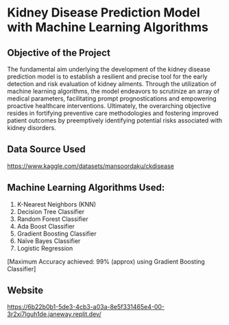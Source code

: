 # Kidney Disease Prediction Model with Machine Learning Algorithms

## Objective of the Project 
The fundamental aim underlying the development of the kidney disease prediction model is to establish a resilient and precise tool for the early detection and risk evaluation of kidney ailments. Through the utilization of machine learning algorithms, the model endeavors to scrutinize an array of medical parameters, facilitating prompt prognostications and empowering proactive healthcare interventions. Ultimately, the overarching objective resides in fortifying preventive care methodologies and fostering improved patient outcomes by preemptively identifying potential risks associated with kidney disorders.

## Data Source Used
https://www.kaggle.com/datasets/mansoordaku/ckdisease

## Machine Learning Algorithms Used:

1. K-Nearest Neighbors (KNN)
2. Decision Tree Classifier
3. Random Forest Classifier
4. Ada Boost Classifier
5. Gradient Boosting Classifier
6. Naïve Bayes Classifier
7. Logistic Regression

[Maximum Accuracy achieved: 99% (approx) using Gradient Boosting Classifier]

## Website
https://6b22b0b1-5de3-4cb3-a03a-8e5f331465e4-00-3r2xi7lguh1de.janeway.replit.dev/
